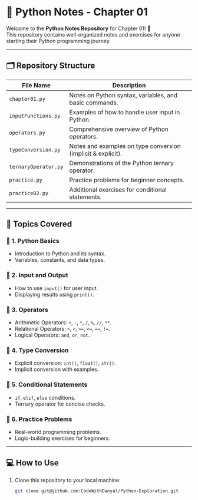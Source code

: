 # 📘 Python Notes - Chapter 01

Welcome to the **Python Notes Repository** for Chapter 01! 🚀  
This repository contains well-organized notes and exercises for anyone starting their Python programming journey.

---

## 🗂️ Repository Structure

| File Name            | Description                                                  |
| -------------------- | ------------------------------------------------------------ |
| `chapter01.py`       | Notes on Python syntax, variables, and basic commands.       |
| `inputFunctions.py`  | Examples of how to handle user input in Python.              |
| `operators.py`       | Comprehensive overview of Python operators.                  |
| `typeConversion.py`  | Notes and examples on type conversion (implicit & explicit). |
| `ternaryOperator.py` | Demonstrations of the Python ternary operator.               |
| `practice.py`        | Practice problems for beginner concepts.                     |
| `practice02.py`      | Additional exercises for conditional statements.             |

---

## 🎯 Topics Covered

### 🔹 1. Python Basics

- Introduction to Python and its syntax.
- Variables, constants, and data types.

### 🔹 2. Input and Output

- How to use `input()` for user input.
- Displaying results using `print()`.

### 🔹 3. Operators

- Arithmetic Operators: `+`, `-`, `*`, `/`, `%`, `//`, `**`.
- Relational Operators: `>`, `<`, `>=`, `<=`, `==`, `!=`.
- Logical Operators: `and`, `or`, `not`.

### 🔹 4. Type Conversion

- Explicit conversion: `int()`, `float()`, `str()`.
- Implicit conversion with examples.

### 🔹 5. Conditional Statements

- `if`, `elif`, `else` conditions.
- Ternary operator for concise checks.

### 🔹 6. Practice Problems

- Real-world programming problems.
- Logic-building exercises for beginners.

---

## 💻 How to Use

1. Clone this repository to your local machine:
   ```bash
   git clone git@github.com:CodeWithDanyal/Python-Exploration.git
   ```
